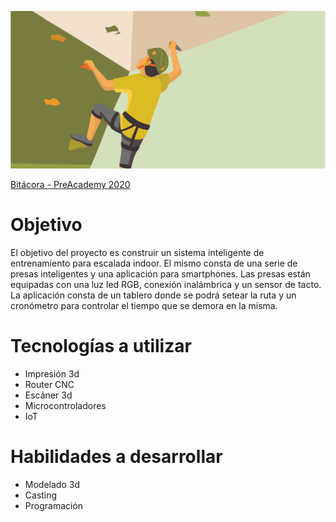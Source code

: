
![intro](/images/intro.png)

<a href="blog.md/">Bitácora - PreAcademy 2020</a>


# Objetivo
El objetivo del proyecto es construir un sistema inteligente de entrenamiento para escalada indoor. El mismo consta de una serie de presas inteligentes y una aplicación para smartphones.
Las presas están equipadas con una luz led RGB, conexión inalámbrica y un sensor de tacto.
La aplicación consta de un tablero donde se podrá setear la ruta y un cronómetro para controlar el tiempo que se demora en la misma.

# Tecnologías a utilizar
* Impresión 3d
* Router CNC
* Escáner 3d
* Microcontroladores
* IoT

# Habilidades a desarrollar
* Modelado 3d
* Casting
* Programación
